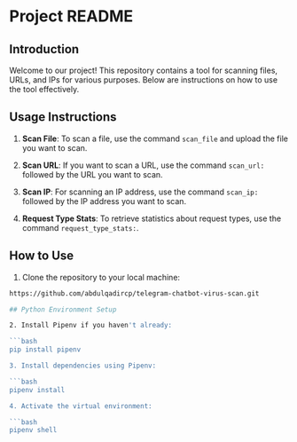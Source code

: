 # Project README

## Introduction
Welcome to our project! This repository contains a tool for scanning files, URLs, and IPs for various purposes. Below are instructions on how to use the tool effectively.

## Usage Instructions

1. **Scan File**: To scan a file, use the command `scan_file` and upload the file you want to scan.

2. **Scan URL**: If you want to scan a URL, use the command `scan_url:` followed by the URL you want to scan.

3. **Scan IP**: For scanning an IP address, use the command `scan_ip:` followed by the IP address you want to scan.

4. **Request Type Stats**: To retrieve statistics about request types, use the command `request_type_stats:`.

## How to Use

1. Clone the repository to your local machine:

```bash
https://github.com/abdulqadircp/telegram-chatbot-virus-scan.git

## Python Environment Setup

2. Install Pipenv if you haven't already:

```bash
pip install pipenv

3. Install dependencies using Pipenv:

```bash
pipenv install

4. Activate the virtual environment:

```bash
pipenv shell
